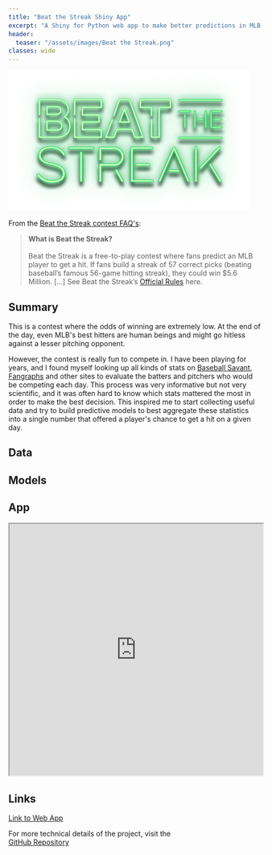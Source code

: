 ```yaml
---
title: "Beat the Streak Shiny App"
excerpt: "A Shiny for Python web app to make better predictions in MLB's Beat the Streak contest."
header:
  teaser: "/assets/images/Beat the Streak.png"
classes: wide
---
```


<img src="/assets/images/Beat the Streak.png" class="project-title-image">

From the [Beat the Streak contest FAQ's](https://www.mlb.com/apps/beat-the-streak/faqs):
> **What is Beat the Streak?**<br><br>Beat the Streak is a free-to-play contest where fans predict an MLB player to get a hit. If fans build a streak of 57 correct picks (beating baseball’s famous 56-game hitting streak), they could win $5.6 Million. [...] See Beat the Streak’s [Official Rules](https://www.mlb.com/apps/beat-the-streak/official-rules) here.

## Summary
This is a contest where the odds of winning are extremely low. At the end of the day, even MLB's best hitters are human beings and might go hitless against a lesser pitching opponent.

However, the contest is really fun to compete in. I have been playing for years, and I found myself looking up all kinds of stats on <a href="https://baseballsavant.mlb.com" target="_blank"><i class="fa-solid fa-arrow-up-right-from-square"></i><span class="external-link-label">Baseball Savant</span></a>, <a href="https://www.fangraphs.com" target="_blank"><i class="fa-solid fa-arrow-up-right-from-square"></i><span class="external-link-label">Fangraphs</span></a> and other sites to evaluate the batters and pitchers who would be competing each day. This process was very informative but not very scientific, and it was often hard to know which stats mattered the most in order to make the best decision. This inspired me to start collecting useful data and try to build predictive models to best aggregate these statistics into a single number that offered a player's chance to get a hit on a given day.

## Data

## Models

## App
<iframe src="https://peteberryman.shinyapps.io/bts-shiny/" width="100%" height="500px"></iframe>

## Links
<a href="https://peteberryman.shinyapps.io/bts-shiny/" target="_blank"><i class="fa-solid fa-arrow-up-right-from-square"></i><span class="external-link-label">Link to Web App</span></a>

For more technical details of the project, visit the<br>
<a href="https://github.com/peteb206/bts-shiny" target="_blank"><i class="fab fa-fw fa-github"></i><span class="label">GitHub Repository</span></a>